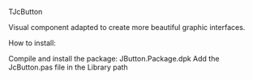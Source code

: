 ﻿TJcButton

Visual component adapted to create more beautiful graphic interfaces.


How to install:

Compile and install the package: JButton.Package.dpk
Add the JcButton.pas file in the Library path
